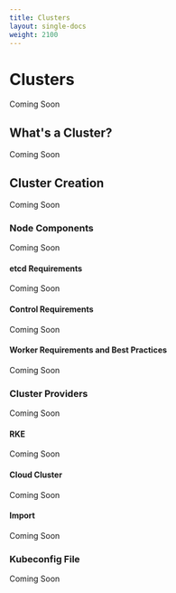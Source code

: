 ```yaml
---
title: Clusters
layout: single-docs
weight: 2100
---
```


# Clusters

Coming Soon

## What's a Cluster?

Coming Soon

## Cluster Creation

Coming Soon

### Node Components

Coming Soon

#### etcd Requirements

Coming Soon

#### Control Requirements

Coming Soon

#### Worker Requirements and Best Practices

Coming Soon

### Cluster Providers

Coming Soon

#### RKE

Coming Soon

#### Cloud Cluster

Coming Soon

#### Import

Coming Soon

### Kubeconfig File

Coming Soon
